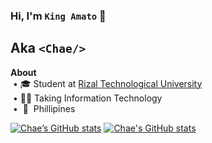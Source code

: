 ### Hi, I'm `King Amato` 👋  
## Aka `<Chae/>`

<strong>About</strong><br/>
&nbsp;• 🎓 Student at [Rizal Technological University](https://web.facebook.com/RizTechUniversity)  
&nbsp;• 👨‍💻 Taking Information Technology<br/>
&nbsp;• &nbsp;📍&nbsp;&nbsp;Phillipines

[![Chae’s GitHub stats](https://github-readme-stats-two-alpha-12.vercel.app/api?username=chaexd14)](https://github.com/anuraghazra/github-readme-stats)
[![Chae's GitHub stats](https://github-readme-stats.vercel.app/api?username=chaexd14)](https://github.com/anuraghazra/github-readme-stats)
